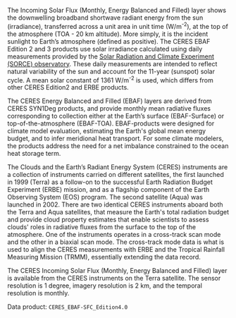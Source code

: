 The Incoming Solar Flux (Monthly, Energy Balanced and Filled) layer shows the downwelling broadband shortwave radiant energy from the sun (irradiance), transferred across a unit area in unit time (W/m<sup>-2</sup>), at the top of the atmosphere (TOA - 20 km altitude). More simply, it is the incident sunlight to Earth’s atmosphere (defined as positive). The CERES EBAF Edition 2 and 3 products use solar irradiance calculated using daily measurements provided by the [Solar Radiation and Climate Experiment (SORCE) observatory](http://lasp.colorado.edu/sorce/data/tsi_data.htm). These daily measurements are intended to reflect natural variability of the sun and account for the 11-year (sunspot) solar cycle. A mean solar constant of 1361 W/m<sup>-2</sup> is used, which differs from other CERES Edition2 and ERBE products.

The CERES Energy Balanced and Filled (EBAF) layers are derived from CERES SYN1Deg products, and provide monthly mean radiative fluxes corresponding to collection either at the Earth’s surface (EBAF-Surface) or top-of-the-atmosphere (EBAF-TOA). EBAF-products were designed for climate model evaluation, estimating the Earth's global mean energy budget, and to infer meridional heat transport. For some climate modelers, the products address the need for a net imbalance constrained to the ocean heat storage term.

The Clouds and the Earth’s Radiant Energy System (CERES) instruments are a collection of instruments carried on different satellites, the first launched in 1999 (Terra) as a follow-on to the successful Earth Radiation Budget Experiment (ERBE) mission, and as a flagship component of the Earth Observing System (EOS) program. The second satellite (Aqua) was launched in 2002. There are two identical CERES instruments aboard both the Terra and Aqua satellites, that measure the Earth's total radiation budget and provide cloud property estimates that enable scientists to assess clouds' roles in radiative fluxes from the surface to the top of the atmosphere. One of the instruments operates in a cross-track scan mode and the other in a biaxial scan mode. The cross-track mode data is what is used to align the CERES measurements with ERBE and the Tropical Rainfall Measuring Mission (TRMM), essentially extending the data record.

The CERES Incoming Solar Flux (Monthly, Energy Balanced and Filled) layer is available from the CERES instruments on the Terra satellite. The sensor resolution is 1 degree, imagery resolution is 2 km, and the temporal resolution is monthly.

Data product: `CERES_EBAF-SFC_Edition4.0`
